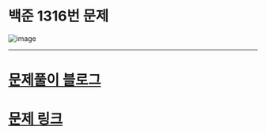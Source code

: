 # 백준 1316번 문제
![image](https://github.com/song011794/vehicle-break/assets/45446457/5e83b02b-cf0b-4b2d-a2e1-e8a6bd3c3df2)

---


# [문제풀이 블로그](https://yd-developer.tistory.com/46)
# [문제 링크](https://www.acmicpc.net/problem/1316)


